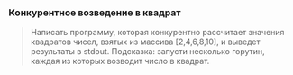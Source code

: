 ### Конкурентное возведение в квадрат
> Написать программу, которая конкурентно рассчитает значения квадратов чисел, взятых из массива [2,4,6,8,10], и выведет результаты в stdout.
> Подсказка: запусти несколько горутин, каждая из которых возводит число в квадрат.